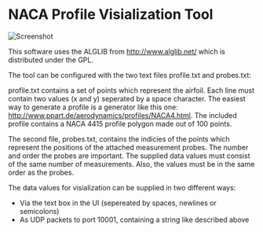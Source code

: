 NACA Profile Visialization Tool
===============================

![Screenshot](https://raw.github.com/cry-inc/naca-profile/master/screenshot.png)

This software uses the ALGLIB from http://www.alglib.net/ which is distributed under the GPL.

The tool can be configured with the two text files profile.txt and probes.txt:

profile.txt contains a set of points which represent the airfoil. Each line must contain two
values (x and y) seperated by a space character. The easiest way to generate a profile is a
generator like this one: http://www.ppart.de/aerodynamics/profiles/NACA4.html.
The included profile contains a NACA 4415 profile polygon made out of 100 points.

The second file, probes.txt, contains the indicies of the points which represent the positions
of the attached measurement probes. The number and order the probes are important. The supplied
data values must consist of the same number of measurements. Also, the values must be in the same
order as the probes.

The data values for visialization can be supplied in two different ways:
- Via the text box in the UI (sepereated by spaces, newlines or semicolons)
- As UDP packets to port 10001, containing a string like described above